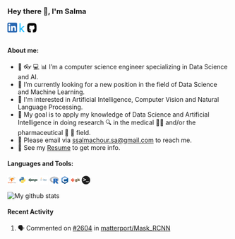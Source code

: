 ### Hey there 👋, I'm Salma

<a href="https://www.linkedin.com/in/salma-achour/">
  <img align="left" alt="LinkdeIn" width="22px" src="icons/iconfinder_5296501_linkedin_network_linkedin logo_icon_256px.png" />
</a>

<a href="https://www.kaggle.com/salmaachour">
  <img align="left" alt="Kaggle" width="22px" src="icons/iconfinder_4373210_kaggle_logo_logos_icon_256px.png" />
</a>
<a href="https://github.com/salma-achour">
  <img align="left" alt="Github" width="22px" src="icons/iconfinder_4747499_github_icon (1).svg" />
</a>


<br />
<br />

#### About me:

-  :woman: :eyeglasses: :computer: :bar_chart: I’m a  computer science engineer specializing in Data Science and AI.
- :eyes: I’m currently looking for a new position in the field of Data Science and Machine Learning.
- 🤔 I'm interested in Artificial Intelligence, Computer Vision and Natural Language Processing.
- 💼 My goal is to apply my knowledge of Data Science and Artificial Intelligence in doing research  :mag: in the medical   :hospital::mask: and/or the pharmaceutical :pill: :syringe: field.
- :e-mail: Please email via ssalmachour.sa@gmail.com to reach me.
- 📝 See my [Resume](https://drive.google.com/file/d/1glC7aNaVn6GiKVRydlBjR0m9y-xBSoLs/view?usp=sharing) to get more info.


#### Languages and Tools:

<code><img height="20" src="https://raw.githubusercontent.com/github/explore/80688e429a7d4ef2fca1e82350fe8e3517d3494d/topics/tensorflow/tensorflow.png"></code>
<code><img height="20" src="https://raw.githubusercontent.com/github/explore/80688e429a7d4ef2fca1e82350fe8e3517d3494d/topics/python/python.png"></code>
<code><img height="20" src="https://raw.githubusercontent.com/github/explore/80688e429a7d4ef2fca1e82350fe8e3517d3494d/topics/django/django.png"></code>
<code><img height="20" src="https://raw.githubusercontent.com/github/explore/80688e429a7d4ef2fca1e82350fe8e3517d3494d/topics/java/java.png"></code>
<code><img height="20" src="https://raw.githubusercontent.com/github/explore/80688e429a7d4ef2fca1e82350fe8e3517d3494d/topics/r/r.png"></code>
<code><img height="20" src="https://raw.githubusercontent.com/github/explore/80688e429a7d4ef2fca1e82350fe8e3517d3494d/topics/c/c.png"></code>
<code><img height="20" src="https://raw.githubusercontent.com/github/explore/80688e429a7d4ef2fca1e82350fe8e3517d3494d/topics/git/git.png"></code>
<code><img height="20" src="https://raw.githubusercontent.com/github/explore/80688e429a7d4ef2fca1e82350fe8e3517d3494d/topics/terminal/terminal.png"></code>



![My github stats](https://github-readme-stats.vercel.app/api?username=salma-achour&show_icons=true&hide_border=true)



#### Recent Activity
<!--START_SECTION:activity-->
1. 🗣 Commented on [#2604](https://github.com/matterport/Mask_RCNN/issues/2604) in [matterport/Mask_RCNN](https://github.com/matterport/Mask_RCNN)
<!--END_SECTION:activity-->
